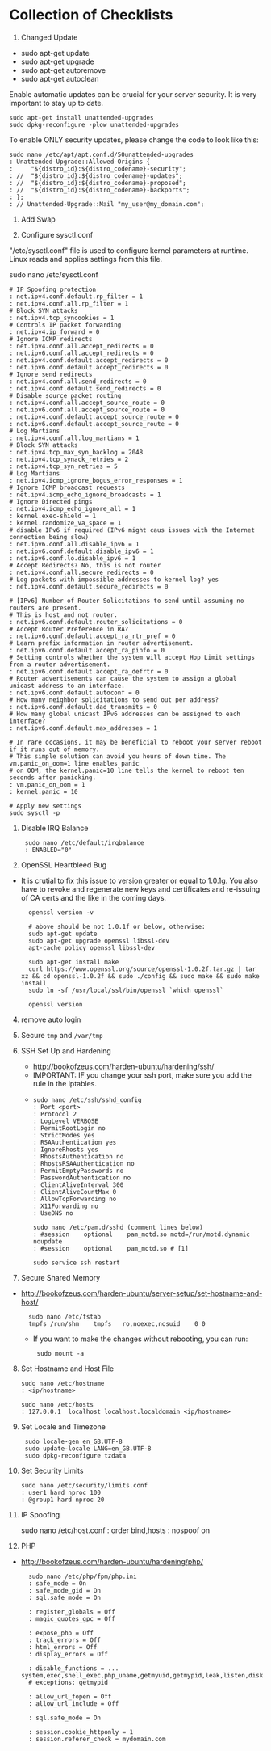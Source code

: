 # Collection of Checklists

1. Changed Update
  - sudo apt-get update
  - sudo apt-get upgrade
  - sudo apt-get autoremove
  - sudo apt-get autoclean

Enable automatic updates can be crucial for your server security. It is very important to stay up to date.

    sudo apt-get install unattended-upgrades
    sudo dpkg-reconfigure -plow unattended-upgrades

To enable ONLY security updates, please change the code to look like this:

    sudo nano /etc/apt/apt.conf.d/50unattended-upgrades
    : Unattended-Upgrade::Allowed-Origins {
    :     "${distro_id}:${distro_codename}-security";
    : //  "${distro_id}:${distro_codename}-updates";
    : //  "${distro_id}:${distro_codename}-proposed";
    : //  "${distro_id}:${distro_codename}-backports";
    : };
    : // Unattended-Upgrade::Mail "my_user@my_domain.com";



1. Add Swap

1. Configure sysctl.conf

"/etc/sysctl.conf" file is used to configure kernel parameters at runtime. Linux reads and applies settings from this file.

 sudo nano /etc/sysctl.conf

    # IP Spoofing protection
    : net.ipv4.conf.default.rp_filter = 1
    : net.ipv4.conf.all.rp_filter = 1
    # Block SYN attacks
    : net.ipv4.tcp_syncookies = 1
    # Controls IP packet forwarding
    : net.ipv4.ip_forward = 0
    # Ignore ICMP redirects
    : net.ipv4.conf.all.accept_redirects = 0
    : net.ipv6.conf.all.accept_redirects = 0
    : net.ipv4.conf.default.accept_redirects = 0
    : net.ipv6.conf.default.accept_redirects = 0
    # Ignore send redirects
    : net.ipv4.conf.all.send_redirects = 0
    : net.ipv4.conf.default.send_redirects = 0
    # Disable source packet routing
    : net.ipv4.conf.all.accept_source_route = 0
    : net.ipv6.conf.all.accept_source_route = 0
    : net.ipv4.conf.default.accept_source_route = 0
    : net.ipv6.conf.default.accept_source_route = 0
    # Log Martians
    : net.ipv4.conf.all.log_martians = 1
    # Block SYN attacks
    : net.ipv4.tcp_max_syn_backlog = 2048
    : net.ipv4.tcp_synack_retries = 2
    : net.ipv4.tcp_syn_retries = 5
    # Log Martians
    : net.ipv4.icmp_ignore_bogus_error_responses = 1
    # Ignore ICMP broadcast requests
    : net.ipv4.icmp_echo_ignore_broadcasts = 1
    # Ignore Directed pings
    : net.ipv4.icmp_echo_ignore_all = 1
    : kernel.exec-shield = 1
    : kernel.randomize_va_space = 1
    # disable IPv6 if required (IPv6 might caus issues with the Internet connection being slow)
    : net.ipv6.conf.all.disable_ipv6 = 1
    : net.ipv6.conf.default.disable_ipv6 = 1
    : net.ipv6.conf.lo.disable_ipv6 = 1
    # Accept Redirects? No, this is not router
    : net.ipv4.conf.all.secure_redirects = 0
    # Log packets with impossible addresses to kernel log? yes
    : net.ipv4.conf.default.secure_redirects = 0
    
    # [IPv6] Number of Router Solicitations to send until assuming no routers are present.
    # This is host and not router.
    : net.ipv6.conf.default.router_solicitations = 0
    # Accept Router Preference in RA?
    : net.ipv6.conf.default.accept_ra_rtr_pref = 0
    # Learn prefix information in router advertisement.
    : net.ipv6.conf.default.accept_ra_pinfo = 0
    # Setting controls whether the system will accept Hop Limit settings from a router advertisement.
    : net.ipv6.conf.default.accept_ra_defrtr = 0
    # Router advertisements can cause the system to assign a global unicast address to an interface.
    : net.ipv6.conf.default.autoconf = 0
    # How many neighbor solicitations to send out per address?
    : net.ipv6.conf.default.dad_transmits = 0
    # How many global unicast IPv6 addresses can be assigned to each interface?
    : net.ipv6.conf.default.max_addresses = 1
    
    # In rare occasions, it may be beneficial to reboot your server reboot if it runs out of memory.
    # This simple solution can avoid you hours of down time. The vm.panic_on_oom=1 line enables panic
    # on OOM; the kernel.panic=10 line tells the kernel to reboot ten seconds after panicking.
    : vm.panic_on_oom = 1
    : kernel.panic = 10

    # Apply new settings
    sudo sysctl -p

1. Disable IRQ Balance

        sudo nano /etc/default/irqbalance
        : ENABLED="0"

1. OpenSSL Heartbleed Bug
- It is crutial to fix this issue to version greater or equal to 1.0.1g. You also have to revoke and regenerate new keys and certificates and re-issuing of CA certs and the like in the coming days.
    
        openssl version -v
    
        # above should be not 1.0.1f or below, otherwise:
        sudo apt-get update
        sudo apt-get upgrade openssl libssl-dev
        apt-cache policy openssl libssl-dev
    
        sudo apt-get install make
        curl https://www.openssl.org/source/openssl-1.0.2f.tar.gz | tar xz && cd openssl-1.0.2f && sudo ./config && sudo make && sudo make install
        sudo ln -sf /usr/local/ssl/bin/openssl `which openssl`
    
        openssl version
    
4. remove auto login

5. Secure `tmp` and `/var/tmp`

6. SSH Set Up and Hardening
    - http://bookofzeus.com/harden-ubuntu/hardening/ssh/
    - IMPORTANT: IF you change your ssh port, make sure you add the rule in the iptables.
    - 
          sudo nano /etc/ssh/sshd_config
          : Port <port>
          : Protocol 2
          : LogLevel VERBOSE
          : PermitRootLogin no
          : StrictModes yes
          : RSAAuthentication yes
          : IgnoreRhosts yes
          : RhostsAuthentication no
          : RhostsRSAAuthentication no
          : PermitEmptyPasswords no
          : PasswordAuthentication no
          : ClientAliveInterval 300
          : ClientAliveCountMax 0
          : AllowTcpForwarding no
          : X11Forwarding no
          : UseDNS no

          sudo nano /etc/pam.d/sshd	(comment lines below)
          : #session	optional	pam_motd.so motd=/run/motd.dynamic noupdate
          : #session	optional	pam_motd.so # [1]

          sudo service ssh restart
 
7. Secure Shared Memory
  - http://bookofzeus.com/harden-ubuntu/server-setup/set-hostname-and-host/
 
          sudo nano /etc/fstab
          tmpfs	/run/shm	tmpfs	ro,noexec,nosuid	0 0
  
    - If you want to make the changes without rebooting, you can run:
           
           sudo mount -a
  
8. Set Hostname and Host File
  
       sudo nano /etc/hostname
       : <ip/hostname>
    
       sudo nano /etc/hosts
       : 127.0.0.1	localhost localhost.localdomain <ip/hostname>
  
9. Set Locale and Timezone

        sudo locale-gen en_GB.UTF-8
        sudo update-locale LANG=en_GB.UTF-8
        sudo dpkg-reconfigure tzdata

10. Set Security Limits

        sudo nano /etc/security/limits.conf
        : user1 hard nproc 100
        : @group1 hard nproc 20
  
11. IP Spoofing

    sudo nano /etc/host.conf
    : order bind,hosts
    : nospoof on
  
12. PHP
- http://bookofzeus.com/harden-ubuntu/hardening/php/

        sudo nano /etc/php/fpm/php.ini
        : safe_mode = On
        : safe_mode_gid = On
        : sql.safe_mode = On

        : register_globals = Off
        : magic_quotes_gpc = Off

        : expose_php = Off
        : track_errors = Off
        : html_errors = Off
        : display_errors = Off

        : disable_functions = ... system,exec,shell_exec,php_uname,getmyuid,getmypid,leak,listen,diskfreespace,link,ignore_user_abord,dl,set_time_limit,highlight_file,source,show_source,passthru,fpaththru,virtual,posix_ctermid,posix_getcwd,posix_getegid,posix_geteuid,posix_getgid,posix_getgrgid,posix_getgrnam,posix_getgroups,posix_getlogin,posix_getpgid,posix_getpgrp,posix_getpid,posix,_getppid,posix_getpwnam,posix_getpwuid,posix_getrlimit,posix_getsid,posix_getuid,posix_isatty,posix_kill,posix_mkfifo,posix_setegid,posix_seteuid,posix_setgid,posix_setpgid,posix_setsid,posix_setuid,posix_times,posix_ttyname,posix_uname,proc_open,proc_close,proc_get_status,proc_nice,proc_terminate,phpinfo
        # exceptions: getmypid

        : allow_url_fopen = Off
        : allow_url_include = Off

        : sql.safe_mode = On

        : session.cookie_httponly = 1
        : session.referer_check = mydomain.com
 
